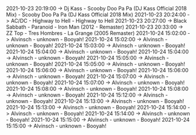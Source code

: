 2021-10-23 20:19:00 -> Dj Kass - Scooby Doo Pa Pa (DJ Kass Official 2018 Mix) - Scooby Doo Pa Pa (DJ Kass Official 2018 Mix)
2021-10-23 20:24:00 -> AC/DC - Highway to Hell - Highway to Hell
2021-10-23 20:27:00 -> Black Sabbath - Paranoid - Iron Man (2012 - Remaster)
2021-10-23 20:33:00 -> ZZ Top - Tres Hombres - La Grange (2005 Remaster)
2021-10-24 15:02:00 -> Alvinsch - unknown - Booyah!
2021-10-24 15:02:00 -> Alvinsch - unknown - Booyah!
2021-10-24 15:03:00 -> Alvinsch - unknown - Booyah!
2021-10-24 15:04:00 -> Alvinsch - unknown - Booyah!
2021-10-24 15:04:00 -> Alvinsch - unknown - Booyah!
2021-10-24 15:05:00 -> Alvinsch - unknown - Booyah!
2021-10-24 15:05:00 -> Alvinsch - unknown - Booyah!
2021-10-24 15:06:00 -> Alvinsch - unknown - Booyah!
2021-10-24 15:06:00 -> Alvinsch - unknown - Booyah!
2021-10-24 15:07:00 -> Alvinsch - unknown - Booyah!
2021-10-24 15:07:00 -> Alvinsch - unknown - Booyah!
2021-10-24 15:08:00 -> Alvinsch - unknown - Booyah!
2021-10-24 15:08:00 -> Alvinsch - unknown - Booyah!
2021-10-24 15:12:00 -> Alvinsch - unknown - Booyah!
2021-10-24 15:13:00 -> Alvinsch - unknown - Booyah!
2021-10-24 15:13:00 -> Alvinsch - unknown - Booyah!
2021-10-24 15:14:00 -> Alvinsch - unknown - Booyah!
2021-10-24 15:14:00 -> Alvinsch - unknown - Booyah!
2021-10-24 15:15:00 -> Alvinsch - unknown - Booyah!
2021-10-24 15:15:00 -> Alvinsch - unknown - Booyah!
